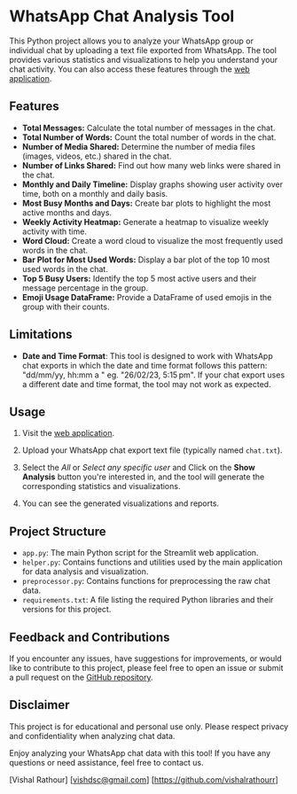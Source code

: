 # WhatsApp Chat Analysis Tool

This Python project allows you to analyze your WhatsApp group or individual chat by uploading a text file exported from WhatsApp. The tool provides various statistics and visualizations to help you understand your chat activity. You can also access these features through the [web application](https://whatsanalysis.streamlit.app/).


## Features

- **Total Messages:** Calculate the total number of messages in the chat.
- **Total Number of Words:** Count the total number of words in the chat.
- **Number of Media Shared:** Determine the number of media files (images, videos, etc.) shared in the chat.
- **Number of Links Shared:** Find out how many web links were shared in the chat.
- **Monthly and Daily Timeline:** Display graphs showing user activity over time, both on a monthly and daily basis.
- **Most Busy Months and Days:** Create bar plots to highlight the most active months and days.
- **Weekly Activity Heatmap:** Generate a heatmap to visualize weekly activity with time.
- **Word Cloud:** Create a word cloud to visualize the most frequently used words in the chat.
- **Bar Plot for Most Used Words:** Display a bar plot of the top 10 most used words in the chat.
- **Top 5 Busy Users:** Identify the top 5 most active users and their message percentage in the group.
- **Emoji Usage DataFrame:** Provide a DataFrame of used emojis in the group with their counts.


## Limitations

- **Date and Time Format**: This tool is designed to work with WhatsApp chat exports in which the date and time format follows this pattern: "dd/mm/yy, hh:mm a " eg. "26/02/23, 5:15 pm". If your chat export uses a different date and time format, the tool may not work as expected.

## Usage

1. Visit the [web application](https://whatsanalysis.streamlit.app/).

2. Upload your WhatsApp chat export text file (typically named `chat.txt`).

3. Select the *All* or *Select any specific user* and Click on the **Show Analysis** button you're interested in, and the tool will generate the corresponding statistics and visualizations.

4. You can see the generated visualizations and reports.


## Project Structure

- `app.py`: The main Python script for the Streamlit web application.
- `helper.py`: Contains functions and utilities used by the main application for data analysis and visualization.
- `preprocessor.py`: Contains functions for preprocessing the raw chat data.
- `requirements.txt`: A file listing the required Python libraries and their versions for this project.


## Feedback and Contributions

If you encounter any issues, have suggestions for improvements, or would like to contribute to this project, please feel free to open an issue or submit a pull request on the [GitHub repository](https://github.com/yourusername/whatsapp-chat-analysis).

## Disclaimer

This project is for educational and personal use only. Please respect privacy and confidentiality when analyzing chat data.


Enjoy analyzing your WhatsApp chat data with this tool! If you have any questions or need assistance, feel free to contact us.

[Vishal Rathour]
[vishdsc@gmail.com]
[https://github.com/vishalrathourr]
